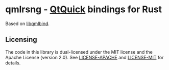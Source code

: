 # qmlrsng - [QtQuick](http://doc.qt.io/qt-5/qtquick-index.html) bindings for Rust


Based on [libqmlbind](https://github.com/seanchas116/libqmlbind).

## Licensing

The code in this library is dual-licensed under the MIT license and the Apache License (version 2.0).
See [LICENSE-APACHE](./LICENSE-APACHE) and [LICENSE-MIT](./LICENSE-MIT) for details.
